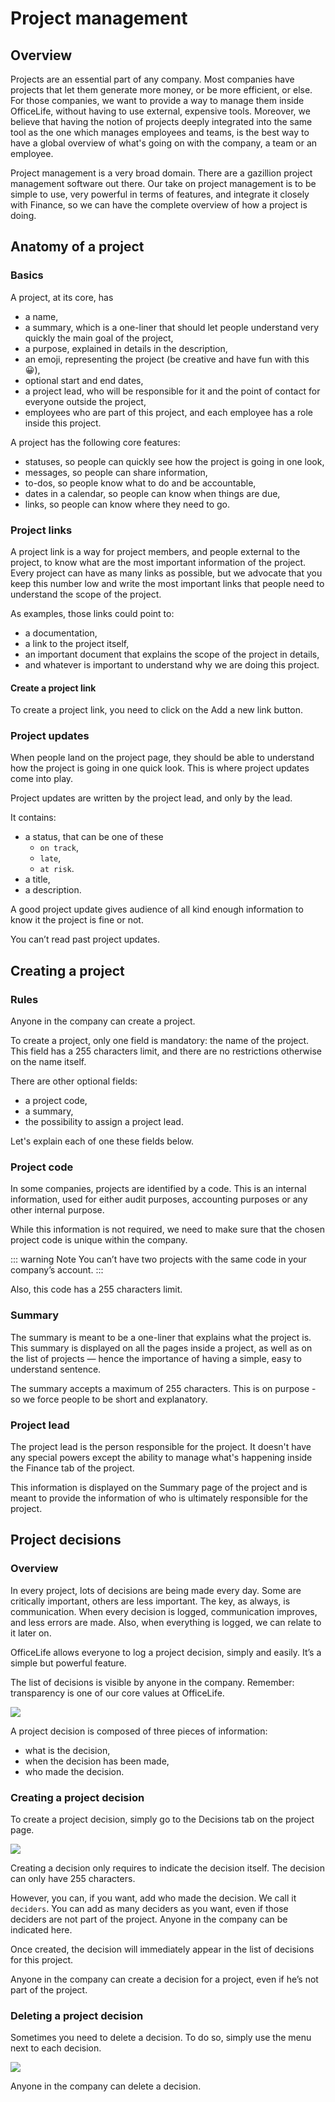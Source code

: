 # Project management

## Overview

Projects are an essential part of any company. Most companies have projects that let them generate more money, or be more efficient, or else. For those companies, we want to provide a way to manage them inside OfficeLife, without having to use external, expensive tools. Moreover, we believe that having the notion of projects deeply integrated into the same tool as the one which manages employees and teams, is the best way to have a global overview of what's going on with the company, a team or an employee.

Project management is a very broad domain. There are a gazillion project management software out there. Our take on project management is to be simple to use, very powerful in terms of features, and integrate it closely with Finance, so we can have the complete overview of how a project is doing.

## Anatomy of a project

### Basics

A project, at its core, has

* a name,
* a summary, which is a one-liner that should let people understand very quickly the main goal of the project,
* a purpose, explained in details in the description,
* an emoji, representing the project (be creative and have fun with this 😀),
* optional start and end dates,
* a project lead, who will be responsible for it and the point of contact for everyone outside the project,
* employees who are part of this project, and each employee has a role inside this project.

A project has the following core features:

* statuses, so people can quickly see how the project is going in one look,
* messages, so people can share information,
* to-dos, so people know what to do and be accountable,
* dates in a calendar, so people can know when things are due,
* links, so people can know where they need to go.

### Project links

A project link is a way for project members, and people external to the project, to know what are the most important information of the project. Every project can have as many links as possible, but we advocate that you keep this number low and write the most important links that people need to understand the scope of the project.

As examples, those links could point to:

* a documentation,
* a link to the project itself,
* an important document that explains the scope of the project in details,
* and whatever is important to understand why we are doing this project.

#### Create a project link

To create a project link, you need to click on the Add a new link button.

### Project updates

When people land on the project page, they should be able to understand how the project is going in one quick look. This is where project updates come into play.

Project updates are written by the project lead, and only by the lead.

It contains:
* a status, that can be one of these
  * `on track`,
  * `late`,
  * `at risk`.
* a title,
* a description.

A good project update gives audience of all kind enough information to know it the project is fine or not.

You can’t read past project updates.

## Creating a project

### Rules

Anyone in the company can create a project.

To create a project, only one field is mandatory: the name of the project. This field has a 255 characters limit, and there are no restrictions otherwise on the name itself.

There are other optional fields:
* a project code,
* a summary,
* the possibility to assign a project lead.

Let's explain each of one these fields below.

### Project code

In some companies, projects are identified by a code. This is an internal information, used for either audit purposes, accounting purposes or any other internal purpose.

While this information is not required, we need to make sure that the chosen project code is unique within the company.

::: warning Note
You can’t have two projects with the same code in your company’s account.
:::

Also, this code has a 255 characters limit.

### Summary

The summary is meant to be a one-liner that explains what the project is. This summary is displayed on all the pages inside a project, as well as on the list of projects — hence the importance of having a simple, easy to understand sentence.

The summary accepts a maximum of 255 characters. This is on purpose - so we force people to be short and explanatory.

### Project lead

The project lead is the person responsible for the project. It doesn't have any special powers except the ability to manage what's happening inside the Finance tab of the project.

This information is displayed on the Summary page of the project and is meant to provide the information of who is ultimately responsible for the project.

## Project decisions

### Overview

In every project, lots of decisions are being made every day. Some are critically important, others are less important. The key, as always, is communication. When every decision is logged, communication improves, and less errors are made. Also, when everything is logged, we can relate to it later on.

OfficeLife allows everyone to log a project decision, simply and easily. It’s a simple but powerful feature.

The list of decisions is visible by anyone in the company. Remember: transparency is one of our core values at OfficeLife.

![](./img/project-decisions-index.png)

A project decision is composed of three pieces of information:

- what is the decision,
- when the decision has been made,
- who made the decision.

### Creating a project decision

To create a project decision, simply go to the Decisions tab on the project page.

![](./img/project-decisions-create.png)

Creating a decision only requires to indicate the decision itself. The decision can only have 255 characters.

However, you can, if you want, add who made the decision. We call it `deciders`. You can add as many deciders as you want, even if those deciders are not part of the project. Anyone in the company can be indicated here.

Once created, the decision will immediately appear in the list of decisions for this project.

Anyone in the company can create a decision for a project, even if he’s not part of the project.

### Deleting a project decision

Sometimes you need to delete a decision. To do so, simply use the menu next to each decision.

![](./img/project-decisions-delete.png)

Anyone in the company can delete a decision.
